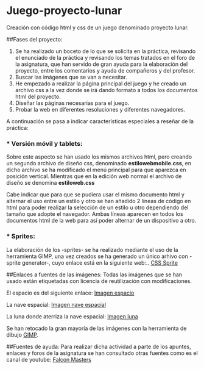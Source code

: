 # Juego-proyecto-lunar
Creación con código html y css de un juego denominado proyecto lunar.

##Fases del proyecto:
1. Se ha realizado un boceto de lo que se solicita en la práctica, revisando el enunciado de la práctica y revisando los temas tratados en el foro de la asignatura, que han servido de gran ayuda para la elaboración del proyecto, entre los comentarios y ayuda de compañeros y del profesor.
2. Buscar las imágenes que se van a necesitar.
3. He empezado a realizar la página principal del juego y he creado un archivo css a la vez donde se irá dando formato a todos los documentos html del proyecto.
4. Diseñar las páginas necesarias para el juego.
5. Probar la web en diferentes resoluciones y diferentes navegadores.

 A continuación se pasa a indicar características especiales a reseñar de la práctica:
 
### * Versión móvil y tablets:
Sobre este aspecto se han usado los mismos archivos html, pero creando un segundo archivo de diseño css, denominado **estilowebmobile.css**, en dicho archivo se ha modificado el menú principal para que aparezca en posición vertical. Mientras que en la edición web normal el archivo de diseño se denomina **estiloweb.css**

Cabe indicar que para que se pudiera usar el mismo documento html y alternar el uso entre un estilo y otro se han añadido 2 líneas de código en html para poder realizar la selección de un estilo u otro dependiendo del tamaño que adopte el navegador. Ambas líneas aparecen en todos los documentos html de la web para así poder alternar de un dispositivo a otro.

### * Sprites:
La elaboración de los -sprites- se ha realizado mediante el uso de la herramienta GIMP, una vez creados se ha generado un único arhivo con -sprite generator-, cuyo enlace está en la siguiente web:..
[CSS Sprite](http://css.spritegen.com/)

##Enlaces a fuentes de las imágenes:
Todas las imágenes que se han usado están etiquetadas con licencia de reutilización con modificaciones.

El espacio es del siguiente enlace:
[Imagen espacio](http://www.publicdomainpictures.net/pictures/130000/velka/night-sky-background-14391263141jp.jpg)

La nave espacial:
[Imagen nave espacial](https://upload.wikimedia.org/wikipedia/commons/thumb/b/ba/Alien_Spaceship_-_SVG_Vector.svg/2000px-Alien_Spaceship_-_SVG_Vector.svg.png)

La luna donde aterriza la nave espacial:
[Imagen luna](https://c1.staticflickr.com/9/8218/8276112196_5e8083de11_b.jpg)

Se han retocado la gran mayoría de las imágenes con la herramienta de dibujo [GIMP](https://www.gimp.org/).

##Fuentes de ayuda:
Para realizar dicha actividad a parte de los apuntes, enlaces y foros de la asignatura se han consultado otras fuentes como es el canal de youtube:
[Falcon Masters](https://www.youtube.com/channel/UCJl1YajcPWTeJNsQhGyMIMg)



